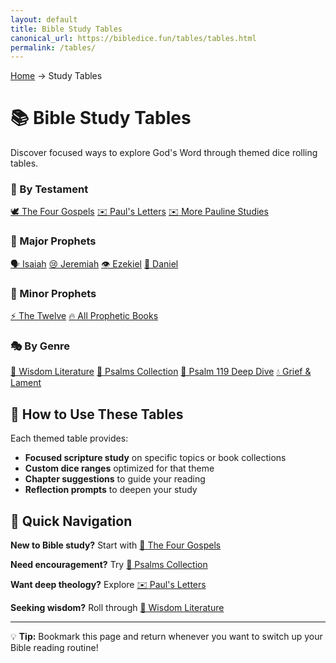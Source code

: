 ```yaml
---
layout: default
title: Bible Study Tables
canonical_url: https://bibledice.fun/tables/tables.html
permalink: /tables/
---
```


<nav class="breadcrumb">
    <a href="/">Home</a>
    <span class="breadcrumb-separator">→</span>
    <span>Study Tables</span>
</nav>

# 📚 Bible Study Tables

Discover focused ways to explore God's Word through themed dice rolling tables.

<div class="table-categories">

<div class="category-card">
    <h3 class="category-title">📖 By Testament</h3>
    <div class="category-links">
        <a href="/tables/gospels/">🕊️ The Four Gospels</a>
        <a href="/tables/pauline-epistles/">✉️ Paul's Letters</a>
        <a href="/tables/pauline-epistles2/">✉️ More Pauline Studies</a>
    </div>
</div>

<div class="category-card">
    <h3 class="category-title">👑 Major Prophets</h3>
    <div class="category-links">
        <a href="/tables/isaiah/">🗣️ Isaiah</a>
        <a href="/tables/jeremiah/">😢 Jeremiah</a>
        <a href="/tables/ezekiel/">👁️ Ezekiel</a>
        <a href="/tables/daniel/">🦁 Daniel</a>
    </div>
</div>

<div class="category-card">
    <h3 class="category-title">📜 Minor Prophets</h3>
    <div class="category-links">
        <a href="/tables/minor-prophets/">⚡ The Twelve</a>
        <a href="/tables/prophets/">🔥 All Prophetic Books</a>
    </div>
</div>

<div class="category-card">
    <h3 class="category-title">🎭 By Genre</h3>
    <div class="category-links">
        <a href="/tables/wisdom-lit/">🦉 Wisdom Literature</a>
        <a href="/tables/psalms/">🎵 Psalms Collection</a>
        <a href="/tables/psalm119/">📖 Psalm 119 Deep Dive</a>
        <a href="/tables/grief-lit/">💧 Grief & Lament</a>
    </div>
</div>

</div>

## 🎯 How to Use These Tables

Each themed table provides:
- **Focused scripture study** on specific topics or book collections
- **Custom dice ranges** optimized for that theme
- **Chapter suggestions** to guide your reading
- **Reflection prompts** to deepen your study

## 🔄 Quick Navigation

**New to Bible study?** Start with [📖 The Four Gospels](/tables/gospels/)

**Need encouragement?** Try [🎵 Psalms Collection](/tables/psalms/)

**Want deep theology?** Explore [✉️ Paul's Letters](/tables/pauline-epistles/)

**Seeking wisdom?** Roll through [🦉 Wisdom Literature](/tables/wisdom-lit/)

---

💡 **Tip:** Bookmark this page and return whenever you want to switch up your Bible reading routine!
